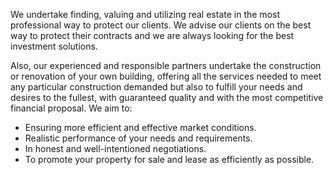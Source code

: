 We undertake finding, valuing and utilizing real estate in the most professional way to protect our clients. We advise our clients on the best way to protect their contracts and we are always looking for the best investment solutions.

Also, our experienced and responsible partners undertake the construction or renovation of your own building, offering all the services needed to meet any particular construction demanded but also to fulfill your needs and desires to the fullest, with guaranteed quality and with the most competitive financial proposal.
We aim to:
- Ensuring more efficient and effective market conditions.
- Realistic performance of your needs and requirements.
- In honest and well-intentioned negotiations.
- To promote your property for sale and lease as efficiently as possible.